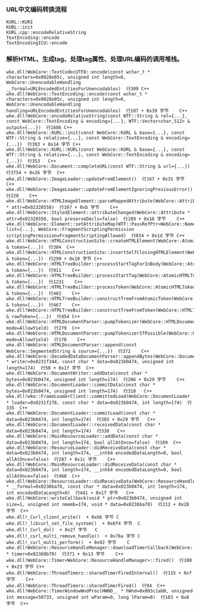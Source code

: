 ### URL中文编码转换流程
	KURL::KURI
	KURL::init
	KURL.cpp::encodeRelativeString
	TextEncoding::encode
	TextEncodingICU::encode

### 解析HTML、生成tag、处理tag属性、处理URL编码的调用堆栈。

	wke.dll!WebCore::TextCodecUTF8::encode(const wchar_t * characters=0x0028e05c, unsigned int length=6, WebCore::UnencodableHandling __formal=URLEncodedEntitiesForUnencodables)  行309	C++
	wke.dll!WebCore::TextEncoding::encode(const wchar_t * characters=0x0028e05c, unsigned int length=6, WebCore::UnencodableHandling handling=URLEncodedEntitiesForUnencodables)  行107 + 0x39 字节	C++
	wke.dll!WebCore::encodeRelativeString(const WTF::String & rel={...}, const WebCore::TextEncoding & encoding={...}, WTF::Vector<char,512> & output={...})  行1686	C++
	wke.dll!WebCore::KURL::init(const WebCore::KURL & base={...}, const WTF::String & relative={...}, const WebCore::TextEncoding & encoding={...})  行393 + 0x14 字节	C++
	wke.dll!WebCore::KURL::KURL(const WebCore::KURL & base={...}, const WTF::String & relative={...}, const WebCore::TextEncoding & encoding={...})  行353	C++
	wke.dll!WebCore::Document::completeURL(const WTF::String & url={...})  行3754 + 0x26 字节	C++
	wke.dll!WebCore::ImageLoader::updateFromElement()  行167 + 0x31 字节	C++
	wke.dll!WebCore::ImageLoader::updateFromElementIgnoringPreviousError()  行228	C++
	wke.dll!WebCore::HTMLImageElement::parseMappedAttribute(WebCore::Attribute * attr=0x02328558)  行107 + 0xb 字节	C++
	wke.dll!WebCore::StyledElement::attributeChanged(WebCore::Attribute * attr=0x02328558, bool preserveDecls=false)  行189 + 0x16 字节	C++
	wke.dll!WebCore::Element::setAttributeMap(WTF::PassRefPtr<WebCore::NamedNodeMap> list={...}, WebCore::FragmentScriptingPermission scriptingPermission=FragmentScriptingAllowed)  行834 + 0x1d 字节	C++
	wke.dll!WebCore::HTMLConstructionSite::createHTMLElement(WebCore::AtomicHTMLToken & token={...})  行384	C++
	wke.dll!WebCore::HTMLConstructionSite::insertSelfClosingHTMLElement(WebCore::AtomicHTMLToken & token={...})  行299 + 0x10 字节	C++
	wke.dll!WebCore::HTMLTreeBuilder::processStartTagForInBody(WebCore::AtomicHTMLToken & token={...})  行911	C++
	wke.dll!WebCore::HTMLTreeBuilder::processStartTag(WebCore::AtomicHTMLToken & token={...})  行1231	C++
	wke.dll!WebCore::HTMLTreeBuilder::processToken(WebCore::AtomicHTMLToken & token={...})  行482	C++
	wke.dll!WebCore::HTMLTreeBuilder::constructTreeFromAtomicToken(WebCore::AtomicHTMLToken & token={...})  行467	C++
	wke.dll!WebCore::HTMLTreeBuilder::constructTreeFromToken(WebCore::HTMLToken & rawToken={...})  行454	C++
	wke.dll!WebCore::HTMLDocumentParser::pumpTokenizer(WebCore::HTMLDocumentParser::SynchronousMode mode=AllowYield)  行279	C++
	wke.dll!WebCore::HTMLDocumentParser::pumpTokenizerIfPossible(WebCore::HTMLDocumentParser::SynchronousMode mode=AllowYield)  行178	C++
	wke.dll!WebCore::HTMLDocumentParser::append(const WebCore::SegmentedString & source={...})  行372	C++
	wke.dll!WebCore::DecodedDataDocumentParser::appendBytes(WebCore::DocumentWriter * writer=0x0231f344, const char * data=0x023b0474, unsigned int length=174)  行50 + 0x1f 字节	C++
	wke.dll!WebCore::DocumentWriter::addData(const char * bytes=0x023b0474, unsigned int length=174)  行206 + 0x29 字节	C++
	wke.dll!WebCore::DocumentLoader::commitData(const char * bytes=0x023b0474, unsigned int length=174)  行318	C++
	wke.dll!wke::FrameLoaderClient::committedLoad(WebCore::DocumentLoader * loader=0x0231f278, const char * data=0x023b0474, int length=174)  行335	C++
	wke.dll!WebCore::DocumentLoader::commitLoad(const char * data=0x023b0474, int length=174)  行303 + 0x29 字节	C++
	wke.dll!WebCore::DocumentLoader::receivedData(const char * data=0x023b0474, int length=174)  行330	C++
	wke.dll!WebCore::MainResourceLoader::addData(const char * data=0x023b0474, int length=174, bool allAtOnce=false)  行169	C++
	wke.dll!WebCore::ResourceLoader::didReceiveData(const char * data=0x023b0474, int length=174, __int64 encodedDataLength=0, bool allAtOnce=false)  行287 + 0x1c 字节	C++
	wke.dll!WebCore::MainResourceLoader::didReceiveData(const char * data=0x023b0474, int length=174, __int64 encodedDataLength=0, bool allAtOnce=false)  行468	C++
	wke.dll!WebCore::ResourceLoader::didReceiveData(WebCore::ResourceHandle * __formal=0x0236ba78, const char * data=0x023b0474, int length=174, int encodedDataLength=0)  行441 + 0x1f 字节	C++
	wke.dll!WebCore::writeCallback(void * ptr=0x023b0474, unsigned int size=1, unsigned int nmemb=174, void * data=0x0236ba78)  行212 + 0x28 字节	C++
	wke.dll!_Curl_client_write()  + 0xbb 字节	C
	wke.dll!_libcurl_set_file_system()  + 0x6f4 字节	C
	wke.dll!_Curl_do()  + 0x2f 字节	C
	wke.dll!_curl_multi_remove_handle()  + 0x76a 字节	C
	wke.dll!_curl_multi_perform()  + 0x92 字节	C
	wke.dll!WebCore::ResourceHandleManager::downloadTimerCallback(WebCore::Timer<WebCore::ResourceHandleManager> * timer=0x02368b70)  行371 + 0x13 字节	C++
	wke.dll!WebCore::Timer<WebCore::ResourceHandleManager>::fired()  行100 + 0x23 字节	C++
	wke.dll!WebCore::ThreadTimers::sharedTimerFiredInternal()  行115 + 0xf 字节	C++
	wke.dll!WebCore::ThreadTimers::sharedTimerFired()  行94	C++
	wke.dll!WebCore::TimerWindowWndProc(HWND__ * hWnd=0x003c1ab0, unsigned int message=50733, unsigned int wParam=0, long lParam=0)  行103 + 0x8 字节	C++

